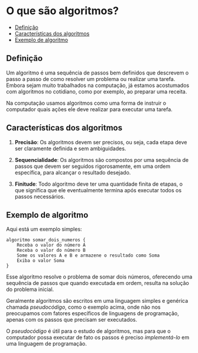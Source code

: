 # O que são algoritmos?

<!-- toc -->
- [Definição](#definição)
- [Características dos algoritmos](#características-dos-algoritmos)
- [Exemplo de algoritmo](#exemplo-de-algoritmo)
<!-- toc -->

## Definição

Um algoritmo é uma sequência de passos bem definidos que descrevem o passo a passo de como resolver um problema ou realizar uma tarefa. Embora sejam muito trabalhados na computação, já estamos acostumados com algoritmos no cotidiano, como por exemplo, ao preparar uma receita.

Na computação usamos algoritmos como uma forma de instruir o computador quais ações ele deve realizar para executar uma tarefa.

## Características dos algoritmos

1. **Precisão**: Os algoritmos devem ser precisos, ou seja, cada etapa deve ser claramente definida e sem ambiguidades.

2. **Sequencialidade**: Os algoritmos são compostos por uma sequência de passos que devem ser seguidos rigorosamente, em uma ordem específica, para alcançar o resultado desejado.

3. **Finitude**: Todo algoritmo deve ter uma quantidade finita de etapas, o que significa que ele eventualmente termina após executar todos os passos necessários.

## Exemplo de algoritmo

Aqui está um exemplo simples:

```pseudocódigo
algoritmo somar_dois_numeros {
    Receba o valor do número A
    Receba o valor do número B
    Some os valores A e B e armazene o resultado como Soma
    Exiba o valor Soma
}
```

Esse algoritmo resolve o problema de somar dois números, oferecendo uma sequência de passos que quando executada em ordem, resulta na solução do problema inicial.

Geralmente algoritmos são escritos em uma linguagem simples e genérica chamada *pseudocódigo*, como o exemplo acima, onde não nos preocupamos com fatores específicos de linguagens de programação, apenas com os passos que precisam ser executados.

O *pseudocódigo* é útil para o estudo de algoritmos, mas para que o computador possa executar de fato os passos é preciso *implementá-lo* em uma linguagem de programação.
